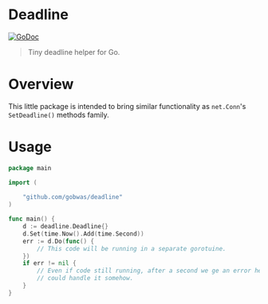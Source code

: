 # Deadline

[![GoDoc][godoc-image]][godoc-url]

> Tiny deadline helper for Go.

# Overview

This little package is intended to bring similar functionality as `net.Conn`'s
`SetDeadline()` methods family.

# Usage

```go
package main

import (
	
	"github.com/gobwas/deadline"
)

func main() {
	d := deadline.Deadline{}
	d.Set(time.Now().Add(time.Second))
	err := d.Do(func() {
		// This code will be running in a separate gorotuine.
	})
	if err != nil {
		// Even if code still running, after a second we ge an error here and
		// could handle it somehow.
	}
}
```

[godoc-image]: https://godoc.org/github.com/gobwas/deadline?status.svg
[godoc-url]:   https://godoc.org/github.com/gobwas/deadline
